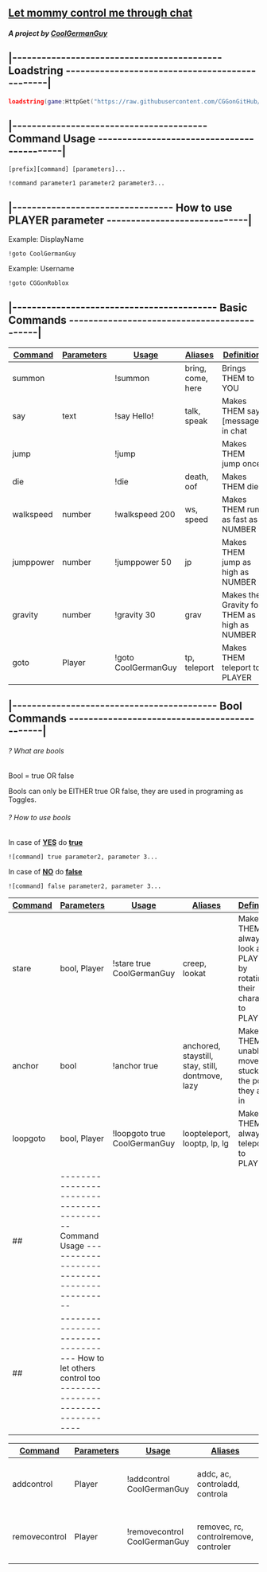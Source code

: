 ## <u>Let mommy control me through chat</u>

##### A project by [CoolGermanGuy](https://www.roblox.com/users/1136054560/profile)

## |------------------------------------------- Loadstring -----------------------------------------------|

```lua
loadstring(game:HttpGet("https://raw.githubusercontent.com/CGGonGitHub/Roblox/main/CONTROL%20/Let%20mommy%20control%20me%20through%20chat.lua"))()
```

## |---------------------------------------- Command Usage -------------------------------------------|

```
[prefix][command] [parameters]...
```

```
!command parameter1 parameter2 parameter3...
```

## |--------------------------------- How to use PLAYER parameter -----------------------------|

Example: DisplayName

```
!goto CoolGermanGuy
```

Example: Username

```
!goto CGGonRoblox
```
## |------------------------------------------ Basic Commands --------------------------------------------|

| <u>**Command**</u> | <u>**Parameters**</u> | <u>**Usage**</u> | <u>**Aliases**</u> | <u>**Definition**</u> |
| --- | --- | --- | --- | --- |
| summon |     | !summon | bring, come, here | Brings THEM to YOU |
| say | text | !say Hello! | talk, speak | Makes THEM say [message] in chat |
| jump |     | !jump |     | Makes THEM jump once |
| die |     | !die | death, oof | Makes THEM die |
| walkspeed | number | !walkspeed 200 | ws, speed | Makes THEM run as fast as NUMBER |
| jumppower | number | !jumppower 50 | jp  | Makes THEM jump as high as NUMBER |
| gravity | number | !gravity 30 | grav | Makes the Gravity for THEM as high as NUMBER |
| goto | Player | !goto CoolGermanGuy | tp, teleport | Makes THEM teleport to PLAYER |

## |------------------------------------------ Bool Commands ---------------------------------------------|

###### *? What are bools*

Bool = true OR false

Bools can only be EITHER true OR false, they are used in programing as Toggles.

###### ? How to use bools

In case of **<u>YES</u>** do **<u>true</u>**

```
![command] true parameter2, parameter 3...
```

In case of **<u>NO</u>** do **<u>false</u>**

```
![command] false parameter2, parameter 3...
```

| <u>**Command**</u> | <u>**Parameters**</u> | <u>**Usage**</u> | <u>**Aliases**</u> | <u>**Definition**</u> |
| --- | --- | --- | --- | --- |
| stare | bool, Player | !stare true CoolGermanGuy | creep, lookat | Makes THEM always look at PLAYER by rotating their character to PLAYER |
| anchor | bool | !anchor true | anchored, staystill, stay, still, dontmove, lazy | Makes THEM unable to move and stuck in the pose they are in |
| loopgoto | bool, Player | !loopgoto true CoolGermanGuy | loopteleport, looptp, lp, lg | Makes THEM always teleport to PLAYER |
## |------------------------------------------ Command Usage ---------------------------------------------|
## |----------------------------------- How to let others control too ------------------------------------|

| <u>**Command**</u> | <u>**Parameters**</u> | <u>**Usage**</u> | <u>**Aliases**</u> | <u>**Definition**</u> |
| --- | --- | --- | --- | --- |
| addcontrol | Player | !addcontrol CoolGermanGuy | addc, ac, controladd, controla | Makes PLAYER able to control THEM |
| removecontrol | Player | !removecontrol CoolGermanGuy | removec, rc, controlremove, controler | Makes PLAYER unable to control THEM |
